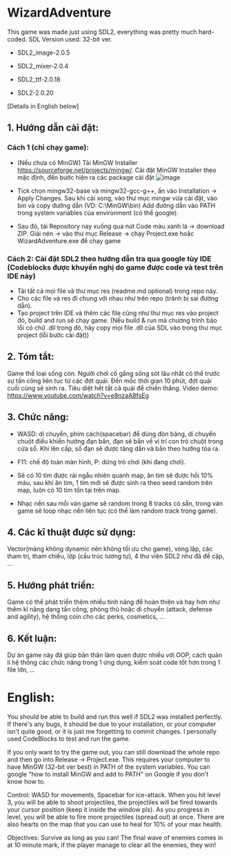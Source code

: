 # WizardAdventure
This game was made just using SDL2, everything was pretty much hard-coded.
SDL Version used: 32-bit ver.

  - SDL2_image-2.0.5
  
  - SDL2_mixer-2.0.4
  
  - SDL2_ttf-2.0.18
  
  - SDL2-2.0.20

[Details in English below]


## 1. Hướng dẫn cài đặt: 

### Cách 1 (chỉ chạy game): 

   -  (Nếu chưa có MinGW) Tải MinGW Installer https://sourceforge.net/projects/mingw/. Cài đặt MinGW Installer theo mặc định, đến bước hiện ra các package cài đặt ![image](https://user-images.githubusercontent.com/100185885/169244183-c14b2136-78b2-435f-82ec-7917693660b4.png) 
   -  Tick chọn mingw32-base và mingw32-gcc-g++, ấn vào Installation -> Apply Changes. Sau khi cài xong, vào thư mục mingw vừa cài đặt, vào bin và copy đường dẫn (VD: C:\MinGW\bin) Add đường dẫn vào PATH trong system variables của environment (có thể google).

   -  Sau đó, tải Repository này xuống qua nút Code màu xanh lá -> download ZIP. Giải nén -> vào thư mục Release -> chạy Project.exe hoặc WizardAdventure.exe để chạy game


### Cách 2: Cài đặt SDL2 theo hướng dẫn tra qua google tùy IDE (Codeblocks được khuyến nghị do game được code và test trên IDE này)
  - Tải tất cả mọi file và thư mục res (readme.md optional) trong repo này. 
  - Cho các file và res đi chung với nhau như trên repo (tránh bị sai đường dẫn). 
  - Tạo project trên IDE và thêm các file cũng như thư mục res vào project đó, build and run sẽ chạy game. (Nếu build & run mà chương trình báo lỗi có chữ .dll trong đó, hãy copy mọi file .dll của SDL vào trong thư mục project (lỗi bước cài đặt))



## 2. Tóm tắt: 

  Game thể loại sống còn. Người chơi cố gắng sống sót lâu nhất có thể trước sự tấn công liên tục từ các đợt quái. Đến mốc thời gian 10 phút, đợt quái cuối cùng sẽ sinh ra. Tiêu diệt hết tất cả quái để chiến thắng.
  Video demo: https://www.youtube.com/watch?v=e8nzaA8fsEg
  

## 3. Chức năng:

  - WASD:  di chuyển, phím cách(spacebar) để dùng đòn băng, di chuyển chuột điều khiển hướng đạn bắn, đạn sẽ bắn về vị trí con trỏ chuột trong cửa sổ. Khi lên cấp, số đạn sẽ được tăng dần và bắn theo hướng tỏa ra.
  
  - F11: chế độ toàn màn hình, P: dừng trò chơi (khi đang chơi).
  
  - Sẽ có 10 tim được rải ngẫu nhiên quanh map, ăn tim sẽ được hồi 10% máu, sau khi ăn tim, 1 tim mới sẽ được sinh ra theo seed random trên map, luôn có 10 tim tồn tại trên map.
  
  - Nhạc nền sau mỗi ván game sẽ random trong 8 tracks có sẵn, trong ván game sẽ loop nhạc nền liên tục (có thể làm random track trong game).


## 4. Các kĩ thuật được sử dụng: 
  Vector(mảng không dynamic nên không tối ưu cho game), vòng lặp, các tham trị, tham chiếu, lớp (cấu trúc tương tự), 4 thư viện SDL2 như đã đề cập, ...


## 5. Hướng phát triển: 
  Game có thể phát triển thêm nhiều tính năng để hoàn thiện và hay hơn như thêm kĩ năng dạng tấn công, phòng thủ hoặc di chuyển (attack, defense and agility), hệ thống coin cho các perks, cosmetics, ...


## 6. Kết luận: 
  Dự án game này đã giúp bản thân làm quen được nhiều với OOP, cách quản lí hệ thống các chức năng trong 1 ứng dụng, kiểm soát code tốt hơn trong 1 file lớn, ...
  


# English:

  You should be able to build and run this well if SDL2 was installed perfectly. If there's any bugs, it should be due to your installation, or your computer isn't quite good, or it is just me forgetting to commit changes.
  I personally used CodeBlocks to test and run the game.

  If you only want to try the game out, you can still download the whole repo and then go into Release -> Project.exe. This requires your computer to have MinGW (32-bit ver best) in PATH of the system variables. You can google "how to install MinGW and add to PATH" on Google if you don't know how to.

  Control: WASD for movements, Spacebar for ice-attack. When you hit level 3, you will be able to shoot projectiles, the projectiles will be fired towards your cursor position (keep it inside the window pls). As you progress in level, you will be able to fire more projectiles (spread out) at once. There are also hearts on the map that you can use to heal for 10% of your max health.

  Objectives: Survive as long as you can! The final wave of enemies comes in at 10 minute mark, if the player manage to clear all the enemies, they win!
